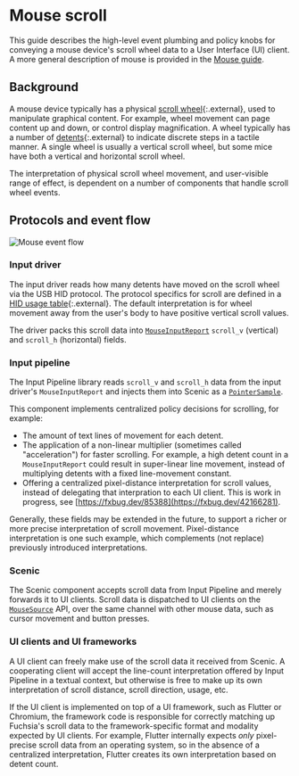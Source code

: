 # Mouse scroll

This guide describes the high-level event plumbing and policy knobs for
conveying a mouse device's scroll wheel data to a User Interface (UI) client. A
more general description of mouse is provided in the
[Mouse guide](/docs/concepts/ui/input/mouse.md).

## Background

A mouse device typically has a physical
[scroll wheel](https://en.wikipedia.org/wiki/Scroll_wheel){:.external}, used to manipulate
graphical content. For example, wheel movement can page content up and down, or
control display magnification. A wheel typically has a number of
[detents](https://en.wikipedia.org/wiki/Detent){:.external} to indicate discrete steps in a
tactile manner. A single wheel is usually a vertical scroll wheel, but some mice
have both a vertical and horizontal scroll wheel.

The interpretation of physical scroll wheel movement, and user-visible range of
effect, is dependent on a number of components that handle scroll wheel events.

## Protocols and event flow

![Mouse event flow](images/mouse-event-flow.png)

### Input driver

The input driver reads how many detents have moved on the scroll wheel via the
USB HID protocol. The protocol specifics for scroll are defined in a
[HID usage table](https://www.usb.org/hid){:.external}. The default interpretation is for
wheel movement away from the user's body to have positive vertical scroll
values.

The driver packs this scroll data into
[`MouseInputReport`](https://fuchsia.dev/reference/fidl/fuchsia.input.report#MouseInputReport)
`scroll_v` (vertical) and `scroll_h` (horizontal) fields.

### Input pipeline

The Input Pipeline library reads `scroll_v` and `scroll_h` data from the input
driver's `MouseInputReport` and injects them into Scenic as a
[`PointerSample`](https://fuchsia.dev/reference/fidl/fuchsia.ui.pointerinjector#PointerSample).

This component implements centralized policy decisions for scrolling, for
example:

*   The amount of text lines of movement for each detent.
*   The application of a non-linear multiplier (sometimes called "acceleration")
    for faster scrolling. For example, a high detent count in a
    `MouseInputReport` could result in super-linear line movement, instead of
    multiplying detents with a fixed line-movement constant.
*   Offering a centralized pixel-distance interpretation for scroll values,
    instead of delegating that interpration to each UI client. This is work in
    progress, see [https://fxbug.dev/85388](https://fxbug.dev/42166281).

Generally, these fields may be extended in the future, to support a richer or
more precise interpretation of scroll movement. Pixel-distance interpretation is
one such example, which complements (not replace) previously introduced
interpretations.

### Scenic

The Scenic component accepts scroll data from Input Pipeline and merely forwards
it to UI clients. Scroll data is dispatched to UI clients on the
[`MouseSource`](https://fuchsia.dev/reference/fidl/fuchsia.ui.pointer#MouseSource)
API, over the same channel with other mouse data, such as cursor movement and
button presses.

### UI clients and UI frameworks

A UI client can freely make use of the scroll data it received from Scenic. A
cooperating client will accept the line-count interpretation offered by Input
Pipeline in a textual context, but otherwise is free to make up its own
interpretation of scroll distance, scroll direction, usage, etc.

If the UI client is implemented on top of a UI framework, such as Flutter or
Chromium, the framework code is responsible for correctly matching up Fuchsia's
scroll data to the framework-specific format and modality expected by UI
clients. For example, Flutter internally expects *only* pixel-precise scroll
data from an operating system, so in the absence of a centralized
interpretation, Flutter creates its own interpretation based on detent count.
